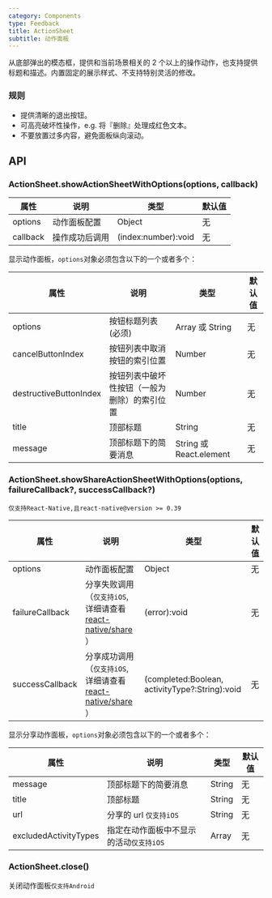 ```yaml
---
category: Components
type: Feedback
title: ActionSheet
subtitle: 动作面板
---
```


从底部弹出的模态框，提供和当前场景相关的 2 个以上的操作动作，也支持提供标题和描述。内置固定的展示样式、不支持特别灵活的修改。

### 规则

- 提供清晰的退出按钮。
- 可高亮破坏性操作，e.g. 将『删除』处理成红色文本。
- 不要放置过多内容，避免面板纵向滚动。


## API
### ActionSheet.showActionSheetWithOptions(options, callback)
属性 | 说明 | 类型 | 默认值
----|-----|------|------
| options       | 动作面板配置 | Object |  无  |
| callback       | 操作成功后调用  | (index:number):void |  无  |
显示动作面板，`options`对象必须包含以下的一个或者多个：

属性 | 说明 | 类型 | 默认值
----|-----|------|------
| options       | 按钮标题列表 (必须) | Array 或 String |  无  |
| cancelButtonIndex       | 按钮列表中取消按钮的索引位置  | Number |  无  |
| destructiveButtonIndex       | 按钮列表中破坏性按钮（一般为删除）的索引位置  | Number |  无  |
| title       | 顶部标题  | String |  无  |
| message       | 顶部标题下的简要消息  | String 或 React.element |  无  |

### ActionSheet.showShareActionSheetWithOptions(options, failureCallback?, successCallback?)
`仅支持React-Native,且react-native@version >= 0.39`

属性 | 说明 | 类型 | 默认值
----|-----|------|------
| options       | 动作面板配置 | Object |  无  |
| failureCallback       | 分享失败调用（`仅支持iOS`, 详细请查看[react-native/share](https://github.com/facebook/react-native/blob/master/Libraries/Share/Share.js#L80) ） | (error):void |  无  |
| successCallback       | 分享成功调用（`仅支持iOS`, 详细请查看[react-native/share](https://github.com/facebook/react-native/blob/master/Libraries/Share/Share.js#L80) ） | (completed:Boolean, activityType?:String):void |  无  |

显示分享动作面板，`options`对象必须包含以下的一个或者多个：

属性 | 说明 | 类型 | 默认值
----|-----|------|------
| message       | 顶部标题下的简要消息 | String |  无  |
| title       | 顶部标题  | String |  无  |
| url       | 分享的 url `仅支持iOS`  | String |  无  |
| excludedActivityTypes       | 指定在动作面板中不显示的活动`仅支持iOS`  | Array |  无  |

### ActionSheet.close()
关闭动作面板`仅支持Android`
